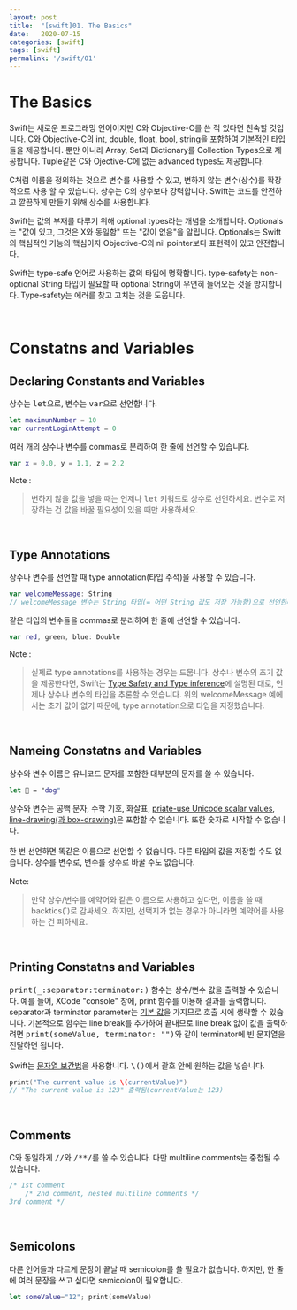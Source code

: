 ```yaml
---
layout: post
title:  "[swift]01. The Basics"
date:   2020-07-15
categories: [swift]
tags: [swift]
permalink: '/swift/01'
---
```


# The Basics

Swift는 새로운 프로그래밍 언어이지만 C와 Objective-C를 쓴 적 있다면 친숙할 것입니다. C와 Objective-C의 int, double, float, bool, string을 포함하여 기본적인 타입들을 제공합니다. 뿐만 아니라 Array, Set과 Dictionary를 Collection Types으로 제공합니다. Tuple같은 C와 Ojective-C에 없는 advanced types도 제공합니다.

C처럼 이름을 정의하는 것으로 변수를 사용할 수 있고, 변하지 않는 변수(상수)를 확장적으로 사용 할 수 있습니다. 상수는 C의 상수보다 강력합니다. Swift는 코드를 안전하고 깔끔하게 만들기 위해 상수를 사용합니다.

Swift는 값의 부재를 다루기 위해 optional types라는 개념을 소개합니다. Optionals는 "값이 있고, 그것은 X와 동일함" 또는 "값이 없음"을 알립니다. Optionals는 Swift의 핵심적인 기능의 핵심이자 Objective-C의 nil pointer보다 표현력이 있고 안전합니다.

Swift는 type-safe 언어로 사용하는 값의 타입에 명확합니다. type-safety는 non-optional String 타입이 필요할 때 optional String이 우연히 들어오는 것을 방지합니다. Type-safety는 에러를 찾고 고치는 것을 도웁니다.

<br>

# Constatns and Variables

## Declaring Constants and Variables

상수는 <kbd>let</kbd>으로, 변수는 <kbd>var</kbd>으로 선언합니다.

```Swift
let maximunNumber = 10
var currentLoginAttempt = 0
```

여러 개의 상수나 변수를 commas로 분리하여 한 줄에 선언할 수 있습니다.
```Swift
var x = 0.0, y = 1.1, z = 2.2
```
Note :
> 변하지 않을 값을 넣을 때는 언제나 <kbd>let</kbd> 키워드로 상수로 선언하세요.
> 변수로 저장하는 건 값을 바꿀 필요성이 있을 때만 사용하세요.

<br>

## Type Annotations

상수나 변수를 선언할 때 type annotation(타입 주석)을 사용할 수 있습니다.
```Swift
var welcomeMessage: String
// welcomeMessage 변수는 String 타입(= 어떤 String 값도 저장 가능함)으로 선언한다.
```
같은 타입의 변수들을 commas로 분리하여 한 줄에 선언할 수 있습니다.
```Swift
var red, green, blue: Double
```
Note :
> 실제로 type annotations를 사용하는 경우는 드뭅니다. 상수나 변수의 초기 값을 제공한다면, Swift는 <a href="https://docs.swift.org/swift-book/LanguageGuide/TheBasics.html#ID322" target="_blank">Type Safety and Type inference</a>에 설명된 대로, 언제나 상수나 변수의 타입을 추론할 수 있습니다. 위의 welcomeMessage 예에서는 초기 값이 없기 때문에, type annotation으로 타입을 지정했습니다.
> 

<br>

## Nameing Constatns and Variables

상수와 변수 이름은 유니코드 문자를 포함한 대부분의 문자를 쓸 수 있습니다.
```Swift
let 🐶 = "dog"
```
상수와 변수는 공백 문자, 수학 기호, 화살표, <a href="http://www.unicode.org/faq/private_use.html" target="_blank" title="관련 사항은 링크 참조">priate-use Unicode scalar values</a>, <a href="https://en.wikipedia.org/wiki/Box-drawing_character" target="_blank" title="관련 사항은 링크 참조">line-drawing(과 box-drawing)</a>은 포함할 수 없습니다. 또한 숫자로 시작할 수 없습니다.<br><br>
한 번 선언하면 똑같은 이름으로 선언할 수 없습니다. 다른 타입의 값을 저장할 수도 없습니다. 상수를 변수로, 변수를 상수로 바꿀 수도 없습니다.<br><br>
Note: 
> 만약 상수/변수를 예약어와 같은 이름으로 사용하고 싶다면, 이름을 쓸 때 backtics(`)로 감싸세요. 하지만, 선택지가 없는 경우가 아니라면 예약어를 사용하는 건 피하세요.

<br>

## Printing Constatns and Variables

<kbd>print(_:separator:terminator:)</kbd> 함수는 상수/변수 값을 출력할 수 있습니다. 예를 들어, XCode "console" 창에, print 함수를 이용해 결과를 출력합니다. separator과 terminator parameter는 <a href="https://docs.swift.org/swift-book/LanguageGuide/Functions.html#ID169" target="_blank" title="Default parameter에 대한 자세한 정보">기본 값</a>을 가지므로 호출 시에 생략할 수 있습니다. 기본적으로 함수는 line break를 추가하여 끝내므로 line break 없이 값을 출력하려면 <kbd>print(someValue, terminator: "")</kbd>와 같이 terminator에 빈 문자열을 전달하면 됩니다.<br><br>
Swift는 <a href="https://docs.swift.org/swift-book/LanguageGuide/StringsAndCharacters.html#ID292" target="_blank" title="String Interpolation 설명">문자열 보간법</a>을 사용합니다. <kbd>\\()</kbd>에서 괄호 안에 원하는 값을 넣습니다.
```Swift
print("The current value is \(currentValue)")
// "The current value is 123" 출력됨(currentValue는 123)
```

<br>

## Comments

C와 동일하게 <kbd>//</kbd>와 <kbd>/**/</kbd>를 쓸 수 있습니다. 다만 multiline comments는 중첩될 수 있습니다.
```swift
/* 1st comment
    /* 2nd comment, nested multiline comments */
3rd comment */
```

<br>

## Semicolons

다른 언어들과 다르게 문장이 끝날 때 semicolon를 쓸 필요가 없습니다. 하지만, 한 줄에 여러 문장을 쓰고 싶다면 semicolon이 필요합니다.
```swift
let someValue="12"; print(someValue)
```